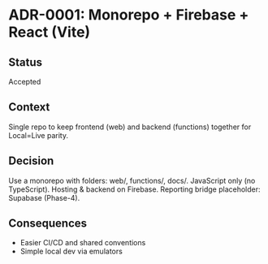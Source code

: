 ﻿# ADR-0001: Monorepo + Firebase + React (Vite)

## Status
Accepted

## Context
Single repo to keep frontend (web) and backend (functions) together for Local=Live parity.

## Decision
Use a monorepo with folders: web/, functions/, docs/.
JavaScript only (no TypeScript).
Hosting & backend on Firebase. Reporting bridge placeholder: Supabase (Phase-4).

## Consequences
- Easier CI/CD and shared conventions
- Simple local dev via emulators
